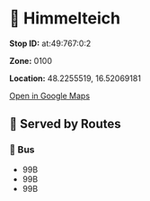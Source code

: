 # 🚉 Himmelteich


**Stop ID:** at:49:767:0:2

**Zone:** 0100

**Location:** 48.2255519, 16.52069181

[Open in Google Maps](https://www.google.com/maps?q=48.2255519,16.52069181)

## 🚆 Served by Routes

### 🚌 Bus
- 99B
- 99B
- 99B